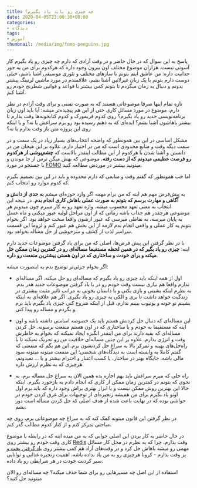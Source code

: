```yaml
---
title: چه چیزی رو باید یاد بگیرم؟
date: 2020-04-05T23:00:30+08:00
categories:
- دیدگاه
tags:
- آموزش
thumbnail: /media/img/fomo-penguins.jpg
---
```


پاسخ به این سوال که در حال حاضر و در وقت آزادی که دارم چه چیزی رو یاد بگیرم کار آسونی نیست. هزاران موضوع مختلف اون بیرون وجود داره که هرکدوم برای من یه جور جذابیت داره: من عاشق اینم بتونم با سازهای مختلف و تئوری موسیقی آشنا باشم، خیلی دوست دارم بتونم با یک زبان غیرلاتین آشنا بشم، علاقمندم در مورد ماشین لرنینگ بیشتر بدونم و دنبال یه زمان میگردم تا بتونم کمی بیشتر با قواعد و قوانین شطرنج خودم رو آشنا کنم.

تازه تمام اینها صرفا موضوعاتی هستند که به صورت تفننی و برای وقت آزادم در نظر دارم، موضوع در مورد مسائل کاری حتی از این هم پیچیده‌تر میشه: آیا باید اون زبان برنامه‌نویسی جدید رو یاد بگیرم؟ روی کدوم فریمورک و کدوم کتابخونه‌ها وقت بذارم تا بیشتر باهاشون آشنا بشم؟ ایده‌ای که به ذهنم رسیده بود رو برم سراغش یا نه؟ و یا اینکه روی این پروژه متن باز وقت بذارم یا نه؟

مشکل اساسی در این بین همونطور که واضحه انتخاب‌های بسیار زیاد در یک سمت و در سمت دیگه وقت و منابع محدودی است که من در اختیار دارم. علاوه بر این هیجان من در دانستن و آشنا شدن با هرکدوم از این مطالب اینقدر بالاست که **چشم‌پوشی از هرکدوم رو فرصت عظیمی میدونم که از دست رفته**، موضوعی که بهش میگن ترس از جا موندن و با جستجو در مورد [FOMO](https://markmanson.net/fear-of-missing-out) میتونید بیشتر در موردش مطالعه کنید.

اما خب همونطور که گفتم وقت و منابعی که دارم محدوده و باید در این بین تصمیم بگیرم که کدوم موارد رو انتخاب کنم.

یه پیش‌فرض مهم هم اینه که من برام مهمه اگر وارد حوزه‌ای میشم **به حدی از دانش و آگاهی و مهارت برسم که بتونم به صورت عملی باهاش کاری انجام بدم**. در نتیجه این انتخاب به معنی تعهد محسوب میشه. واژه تعهد رو به کار میبرم چون میدونم هر موضوعی هرچقدر هم جذاب باشه زمانی که از اون مراحل اولیه عبور میکنی و ماه عسل به پایان میرسه، به نقاطی میرسی که عبور ازشون واقعا سخت خواهد بود. اگر بخوام بتونم یه کار عملی و واقعی انجام بدم لازمه از این بخش هم عبور کنم و لزوما این قسمت سراسر لذت از کشف و سرخوشی از حل مساله نخواهد بود.

با در نظر گرفتن این پیش فرض‌ها، اصلی که من برای یاد گرفتن موضوعات جدید دارم اینه: **چیزی رو یاد بگیر که در همین لحظه مستقیما مساله‌ای رو در کمترین زمان ممکن حل میکنه و برای خودت و ساختاری که در اون هستی بیشترین منفعت رو داره**.

اگر بخوام جزئی‌تر توضیح بدم به اینصورت میشه:

- اول از همه اینکه باید چیزی رو یاد بگیرم که مساله‌ای رو حل میکنه. اگر مساله‌ای ندارم واقعا هم نیازی نیست وقت خودم رو در با یاد گرفتن موضوعات جدید هدر بدم. به نظرم اینکه بشینی و بازی بکنی و یا داستان بخونی به مراتب تاثیر مثبت بیشتری در زندگیت خواهد داشت تا بری و الکی یه چیزی رو یاد بگیری. اگر هم علاقه‌ای به اینکه بشینم تو خونه و یوتیوب ببینم ندارم، قبل از اینکه شروع کنی چیزی یاد بگیرم باید برم و بگردم و مساله رو پیدا کنی.

- این مساله‌ای که دنبال حل کردنش هستم باید یک خصوصه اساسی داشته باشه و اون اینه که مستقیما به خودم و یا ساختاری که در اون هستم منفعت برسونه. حل کردن مساله‌ای که بقیه دارند برای من اینقدر انگیزه ایجاد نمیکنه که بخوام به خاطرش وقت و انرژی بذارم. علاوه بر این چنین مساله‌ای خلاقیت من رو تحریک نمیکنه تا با راه‌حل‌های بهینه و تمرکز بالا به سراغ حل کردنشون برم. این هم بگم که منفعتی که گفتم کاملا یه وابسته است به دیدگاه‌های شخصی؛ این منفعت میتونه میتونه سود مالی باشه، جایگاه بهتر در ساختار، یا کسب اعتبار و احترام بیشتر و یا ... نمیدونم، هرچیزی که به نظرم ارزش داره.

- راه حلی که میرم سراغش باید بهم اجازه بده همین الان به سراغ حل مساله برم، به نحوی که بتونم در کمترین زمان ممکن از کاری که انجام دادم یه بازخورد بگیرم. اینکه حالا این بهترین روش ممکن نیست و یا ابزار بهتری براش وجود داره که باید برم اول اونو یاد بگیرم برای من همیشه زنجیره‌ای از توجیهات برای غرق کردن خودم در حواشی بوده که در نهایت باعث شده از هدف اصلی که حل کردن مساله است دور بشم.

در نظر گرفتن این قانون میتونه کمک کنه که به سراغ چه موضوعاتی برم، روی چه مباحثی تمرکز کنم و از کنار کدوم مطالب گذر کنم.

در حال حاضر به کار بردن این اصلی جوابی که به من میده اینه که در رابطه با موضوع کاری وقت خودم رو بیشتر روی [Redis](https://redislabs.com/redis-best-practices/) وقت بذارم، چرا که به نظرم در محل کار مسائل مهمی رو میشه باهاش حل کرد و در وقت‌های آزاد هم کمی بیشتر روی [یاد گرفتن پخت و پز](https://www.youtube.com/channel/UCJHA_jMfCvEnv-3kRjTCQXw) وقت بذارم - کرونا هرچیزی رو به من یاد نداده باشه، اهمیت زنجیره غذایی و توانایی سیر کردنت خودت در هر شرایطی رو یاد داده.

استفاده از این اصل چه مسیرهایی رو برای شما حذف میکنه؟ چه مساله‌ای رو الان میتونید حل کنید؟
